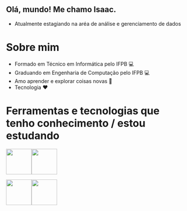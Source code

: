 ## Olá, mundo! Me chamo Isaac.
 - Atualmente estagiando na aréa de análise e gerenciamento de dados
# Sobre mim
 - Formado em Técnico em Informática pelo IFPB 💻
 - Graduando em Engenharia de Computação pelo IFPB 💻
 - Amo aprender e explorar coisas novas 😬
 - Tecnologia ❤️

# Ferramentas e tecnologias que tenho conhecimento / estou estudando

<img src="https://cdn.jsdelivr.net/gh/devicons/devicon/icons/nodejs/nodejs-plain-wordmark.svg" width="70" height="70" /><img src="https://cdn.jsdelivr.net/gh/devicons/devicon/icons/python/python-original.svg" width="70" height="70"  />

<img src="https://cdn.jsdelivr.net/gh/devicons/devicon/icons/mysql/mysql-original-wordmark.svg" width="70" height="70"  /><img src="https://cdn.jsdelivr.net/gh/devicons/devicon/icons/jupyter/jupyter-original-wordmark.svg" width="70" height="70"  />




<!---
isaacantonio/isaacantonio is a ✨ special ✨ repository because its `README.md` (this file) appears on your GitHub profile.
You can click the Preview link to take a look at your changes.
--->
